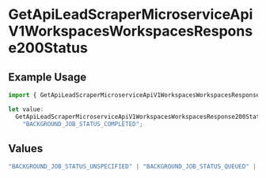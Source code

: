 # GetApiLeadScraperMicroserviceApiV1WorkspacesWorkspacesResponse200Status

## Example Usage

```typescript
import { GetApiLeadScraperMicroserviceApiV1WorkspacesWorkspacesResponse200Status } from "oppulence-backend-sdk/models/operations";

let value:
  GetApiLeadScraperMicroserviceApiV1WorkspacesWorkspacesResponse200Status =
    "BACKGROUND_JOB_STATUS_COMPLETED";
```

## Values

```typescript
"BACKGROUND_JOB_STATUS_UNSPECIFIED" | "BACKGROUND_JOB_STATUS_QUEUED" | "BACKGROUND_JOB_STATUS_IN_PROGRESS" | "BACKGROUND_JOB_STATUS_COMPLETED" | "BACKGROUND_JOB_STATUS_FAILED" | "BACKGROUND_JOB_STATUS_CANCELLED" | "BACKGROUND_JOB_STATUS_TIMED_OUT"
```